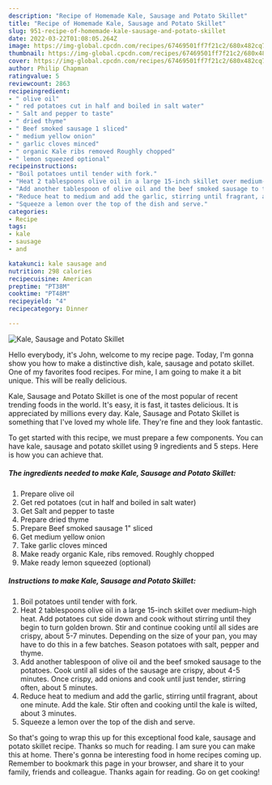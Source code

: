```yaml
---
description: "Recipe of Homemade Kale, Sausage and Potato Skillet"
title: "Recipe of Homemade Kale, Sausage and Potato Skillet"
slug: 951-recipe-of-homemade-kale-sausage-and-potato-skillet
date: 2022-03-22T01:08:05.264Z
image: https://img-global.cpcdn.com/recipes/67469501ff7f21c2/680x482cq70/kale-sausage-and-potato-skillet-recipe-main-photo.jpg
thumbnail: https://img-global.cpcdn.com/recipes/67469501ff7f21c2/680x482cq70/kale-sausage-and-potato-skillet-recipe-main-photo.jpg
cover: https://img-global.cpcdn.com/recipes/67469501ff7f21c2/680x482cq70/kale-sausage-and-potato-skillet-recipe-main-photo.jpg
author: Philip Chapman
ratingvalue: 5
reviewcount: 2863
recipeingredient:
- " olive oil"
- " red potatoes cut in half and boiled in salt water"
- " Salt and pepper to taste"
- " dried thyme"
- " Beef smoked sausage 1 sliced"
- " medium yellow onion"
- " garlic cloves minced"
- " organic Kale ribs removed Roughly chopped"
- " lemon squeezed optional"
recipeinstructions:
- "Boil potatoes until tender with fork."
- "Heat 2 tablespoons olive oil in a large 15-inch skillet over medium-high heat. Add potatoes cut side down and cook without stirring until they begin to turn golden brown. Stir and continue cooking until all sides are crispy, about 5-7 minutes. Depending on the size of your pan, you may have to do this in a few batches. Season potatoes with salt, pepper and thyme."
- "Add another tablespoon of olive oil and the beef smoked sausage to the potatoes. Cook until all sides of the sausage are crispy, about 4-5 minutes. Once crispy, add onions and cook until just tender, stirring often, about 5 minutes."
- "Reduce heat to medium and add the garlic, stirring until fragrant, about one minute. Add the kale. Stir often and cooking until the kale is wilted, about 3 minutes."
- "Squeeze a lemon over the top of the dish and serve."
categories:
- Recipe
tags:
- kale
- sausage
- and

katakunci: kale sausage and 
nutrition: 298 calories
recipecuisine: American
preptime: "PT38M"
cooktime: "PT48M"
recipeyield: "4"
recipecategory: Dinner

---
```



![Kale, Sausage and Potato Skillet](https://img-global.cpcdn.com/recipes/67469501ff7f21c2/680x482cq70/kale-sausage-and-potato-skillet-recipe-main-photo.jpg)

Hello everybody, it's John, welcome to my recipe page. Today, I'm gonna show you how to make a distinctive dish, kale, sausage and potato skillet. One of my favorites food recipes. For mine, I am going to make it a bit unique. This will be really delicious.

Kale, Sausage and Potato Skillet is one of the most popular of recent trending foods in the world. It's easy, it is fast, it tastes delicious. It is appreciated by millions every day. Kale, Sausage and Potato Skillet is something that I've loved my whole life. They're fine and they look fantastic.




To get started with this recipe, we must prepare a few components. You can have kale, sausage and potato skillet using 9 ingredients and 5 steps. Here is how you can achieve that.

<!--inarticleads1-->

##### The ingredients needed to make Kale, Sausage and Potato Skillet:

1. Prepare  olive oil
1. Get  red potatoes (cut in half and boiled in salt water)
1. Get  Salt and pepper to taste
1. Prepare  dried thyme
1. Prepare  Beef smoked sausage 1&#34; sliced
1. Get  medium yellow onion
1. Take  garlic cloves minced
1. Make ready  organic Kale, ribs removed. Roughly chopped
1. Make ready  lemon squeezed (optional)




<!--inarticleads2-->

##### Instructions to make Kale, Sausage and Potato Skillet:

1. Boil potatoes until tender with fork.
1. Heat 2 tablespoons olive oil in a large 15-inch skillet over medium-high heat. Add potatoes cut side down and cook without stirring until they begin to turn golden brown. Stir and continue cooking until all sides are crispy, about 5-7 minutes. Depending on the size of your pan, you may have to do this in a few batches. Season potatoes with salt, pepper and thyme.
1. Add another tablespoon of olive oil and the beef smoked sausage to the potatoes. Cook until all sides of the sausage are crispy, about 4-5 minutes. Once crispy, add onions and cook until just tender, stirring often, about 5 minutes.
1. Reduce heat to medium and add the garlic, stirring until fragrant, about one minute. Add the kale. Stir often and cooking until the kale is wilted, about 3 minutes.
1. Squeeze a lemon over the top of the dish and serve.




So that's going to wrap this up for this exceptional food kale, sausage and potato skillet recipe. Thanks so much for reading. I am sure you can make this at home. There's gonna be interesting food in home recipes coming up. Remember to bookmark this page in your browser, and share it to your family, friends and colleague. Thanks again for reading. Go on get cooking!
